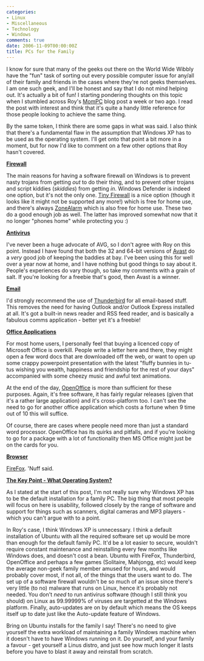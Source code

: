 ```yaml
---
categories:
- Linux
- Miscellaneous
- Technology
- Windows
comments: true
date: 2006-11-09T00:00:00Z
title: PCs for the Family
---
```


I know for sure that many of the geeks out there on the World Wide Wibbly have the "fun" task of sorting out every possible computer issue for any/all of their family and friends in the cases where they're not geeks themselves. I am one such geek, and I'll be honest and say that I do not mind helping out. It's actually a bit of fun! I starting pondering thoughts on this topic when I stumbled across Roy's <a href="http://weblogs.asp.net/rosherove/archive/posts/MomPC-_2D00_-Creating-a-parent-safe-PC.aspx" title="ISerializable - Roy Osherove's Blog : MomPC - Creating a parent safe PC">MomPC</a> blog post a week or two ago. I read the post with interest and think that it's quite a handy little reference for those people looking to achieve the same thing.

By the same token, I think there are some gaps in what was said. I also think that there's a fundamental flaw in the assumption that Windows XP has to be used as the operating system. I'll get onto that point a bit more in a moment, but for now I'd like to comment on a few other options that Roy hasn't covered.

<strong><u>Firewall</u></strong>

The main reasons for having a software firewall on Windows is to prevent nasty trojans from getting <em>out</em> to do their thing, and to prevent other trojans and script kiddies (<em>skiddies</em>) from getting <em>in</em>. Windows Defender is indeed one option, but it's not the only one. <a href="http://www.webmasterfree.com/tpfw.html" title="Tiny Firewall">Tiny Firewall</a> is a nice option (though it looks like it might not be supported any more!) which is free for home use, and there's always <a href="http://www.zonelabs.com/store/content/company/products/znalm/freeDownload.jsp?dc=12bms&ctry=GB&lang=en" title="Zone Labs ZoneAlarm">ZoneAlarm</a> which is also free for home use. These two do a good enough job as well. The latter has improved somewhat now that it no longer "phones home" while protecting you :)

<strong><u>Antivirus</u></strong>

I've never been a huge advocate of AVG, so I don't agree with Roy on this point. Instead I have found that both the 32 and 64-bit versions of <a href="http://www.avast.com/" title="Avast">Avast</a> do a <em>very</em> good job of keeping the baddies at bay. I've been using this for well over a year now at home, and I have nothing but good things to say about it. People's experiences do vary though, so take my comments with a grain of salt. If you're looking for a freebie that's good, then Avast is a winner.

<strong><u>Email</u></strong>

I'd strongly recommend the use of <a href="http://www.mozilla.com/thunderbird/" title="Mozilla Thunderbird">Thunderbird</a> for all email-based stuff. This removes the need for having Outlook and/or Outlook Express installed at all. It's got a built-in news reader and RSS feed reader, and is basically a fabulous comms application - better yet it's a freebie!

<strong><u>Office Applications</u></strong>

For most home users, I personally feel that buying a licenced copy of Microsoft Office is overkill. People write a letter here and there, they might open a few word docs that are downloaded off the web, or want to open up some crappy powerpoint presentation with the latest "fluffy bunnies in tu-tus wishing you wealth, happiness and friendship for the rest of your days" accompanied with some cheezy music and awful text animations.

At the end of the day, <a href="http://www.openoffice.org/" title="OpenOffice">OpenOffice</a> is more than sufficient for these purposes. Again, it's free software, it has fairly regular releases (given that it's a rather large application) and it's cross-platform too. I can't see the need to go for another office application which costs a fortune when 9 time out of 10 this will suffice.

Of course, there are cases where people need more than just a standard word processor. OpenOffice has its quirks and pitfalls, and if you're looking to go for a package with a lot of functionality then MS Office might just be on the cards for you.

<strong><u>Browser</u></strong>

<a href="http://www.getfirefox.com/" title="FireFox">FireFox</a>. 'Nuff said.

<strong><u>The Key Point - What Operating System?</u></strong>

As I stated at the start of this post, I'm not really sure why Windows XP has to be the default installation for a family PC. The big thing that most people will focus on here is usability, followed closely by the range of software and support for things such as scanners, digital cameras and MP3 players - which you can't argue with to a point.

In Roy's case, I think Windows XP is unnecessary. I think a default installation of Ubuntu with all the required software set up would be more than enough for the default family PC. It'd be a lot easier to secure, wouldn't require constant maintenance and reinstalling every few months like Windows does, and doesn't cost a bean. Ubuntu with FireFox, Thunderbird, OpenOffice and perhaps a few games (Solitaire, Mahjongg, etc) would keep the average non-geek family member amused for hours, and would probably cover most, if not all, of the things that the users want to do. The set up of a software firewall wouldn't be so much of an issue since there's very little (to no) malware that runs on Linux, hence it's probably not needed. You don't <em>need</em> to run antivirus software (though I still think you should) on Linux as 99.99999% of viruses are targetted at the Windows platform. Finally, auto-updates are on by default which means the OS keeps itself up to date just like the Auto-update feature of Windows.

Bring on Ubuntu installs for the family I say! There's no need to give yourself the extra workload of maintaining a family Windows machine when it doesn't have to have Windows running on it. Do yourself, and your family a favour - get yourself a Linus distro, and just see how much longer it lasts before you have to blast it away and reinstall from scratch.
